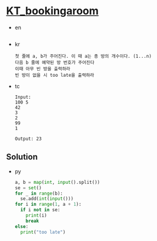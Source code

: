 # [KT_bookingaroom](https://open.kattis.com/problems/bookingaroom)

* en

  ```en

  ```

* kr

  ```kr
  첫 줄에 a, b가 주어진다. 이 때 a는 총 방의 개수이다. (1...n)
  다음 b 줄에 예약된 방 번호가 주어진다
  이때 아무 빈 방을 출력하라
  빈 방이 없을 시 too late을 출력하라
  ```

* tc

  ```tc
  Input:
  100 5
  42
  3
  2
  99
  1

  Output: 23
  ```

## Solution

* py

  ```py
  a, b = map(int, input().split())
  se = set()
  for _ in range(b):
    se.add(int(input()))
  for i in range(1, a + 1):
    if i not in se:
      print(i)
      break
  else:
    print("too late")
  ```
